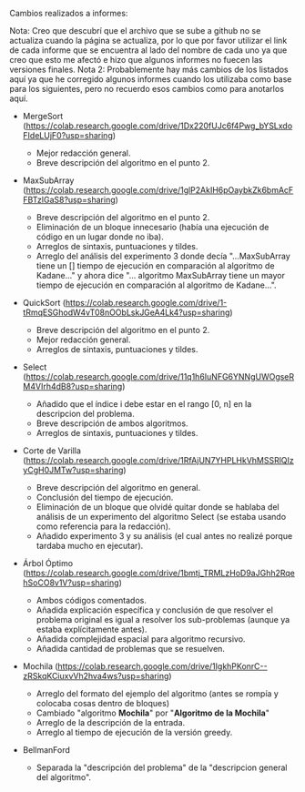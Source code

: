 Cambios realizados a informes:

Nota: Creo que descubrí que el archivo que se sube a github no se actualiza cuando la página se actualiza, por lo que por favor utilizar el link de cada informe que se encuentra al lado del nombre de cada uno ya que creo que esto me afectó e hizo que algunos informes no fuecen las versiones finales.
Nota 2: Probablemente hay más cambios de los listados aquí ya que he corregido algunos informes cuando los utilizaba como base para los siguientes, pero no recuerdo esos cambios como para anotarlos aquí.

- MergeSort (https://colab.research.google.com/drive/1Dx220fUJc6f4Pwg_bYSLxdoFIdeLUjF0?usp=sharing)
	- Mejor redacción general.
	- Breve descripción del algoritmo en el punto 2.

- MaxSubArray (https://colab.research.google.com/drive/1glP2AkIH6pOaybkZk6bmAcFFBTzlGaS8?usp=sharing)
	- Breve descripción del algoritmo en el punto 2.
	- Eliminación de un bloque innecesario (había una ejecución de código en un lugar donde no iba).
	- Arreglos de sintaxis, puntuaciones y tildes.
	- Arreglo del análisis del experimento 3 donde decía "...MaxSubArray tiene un [] tiempo de ejecución en comparación al algoritmo de Kadane..." y ahora dice "... algoritmo MaxSubArray tiene un mayor tiempo de ejecución en comparación al algoritmo de Kadane...".

- QuickSort (https://colab.research.google.com/drive/1-tRmqESGhodW4vT08nOObLskJGeA4Lk4?usp=sharing)
	- Breve descripción del algoritmo en el punto 2.
	- Mejor redacción general.
	- Arreglos de sintaxis, puntuaciones y tildes.

- Select (https://colab.research.google.com/drive/11q1h6IuNFG6YNNgUWOgseRM4VIrh4dB8?usp=sharing)
	- Añadido que el índice i debe estar en el rango [0, n] en la descripcion del problema.
	- Breve descripción de ambos algoritmos.
	- Arreglos de sintaxis, puntuaciones y tildes.

- Corte de Varilla (https://colab.research.google.com/drive/1RfAjUN7YHPLHkVhMSSRlQIzyCgH0JMTw?usp=sharing)
	- Breve descripción del algoritmo en general.
	- Conclusión del tiempo de ejecución.
	- Eliminación de un bloque que olvidé quitar donde se hablaba del análisis de un experimento del algoritmo Select (se estaba usando como referencia para la redacción).
	- Añadido experimento 3 y su análisis (el cual antes no realizé porque tardaba mucho en ejecutar).

- Árbol Óptimo (https://colab.research.google.com/drive/1bmtj_TRMLzHoD9aJGhh2RqehSoCO8v1V?usp=sharing)
	- Ambos códigos comentados.
	- Añadida explicación específica y conclusión de que resolver el problema original es igual a resolver los sub-problemas (aunque ya estaba explícitamente antes).
	- Añadida complejidad espacial para algoritmo recursivo.
	- Añadida cantidad de problemas que se resuelven.

- Mochila (https://colab.research.google.com/drive/1IgkhPKonrC--zRSkqKCiuxvVh2hva4ws?usp=sharing)
	- Arreglo del formato del ejemplo del algoritmo (antes se rompía y colocaba cosas dentro de bloques)
	- Cambiado "algoritmo **Mochila**" por "**Algoritmo de la Mochila**"
	- Arreglo de la descripción de la entrada.
	- Arreglo al tiempo de ejecución de la versión greedy.

- BellmanFord
	- Separada la "descripción del problema" de la "descripcion general del algoritmo".